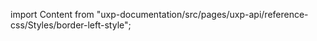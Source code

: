 
import Content from "uxp-documentation/src/pages/uxp-api/reference-css/Styles/border-left-style";

<Content query="product=xd"/>
